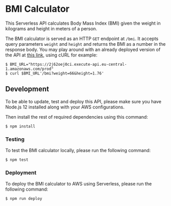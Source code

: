 # BMI Calculator

This Serverless API calculates Body Mass Index (BMI) given the weight in
kilograms and height in meters of a person. 

The BMI calculator is served as an HTTP `GET` endpoint at `/bmi`. It accepts query parameters
`weight` and `height` and returns the BMI as a number in the response body.
You may play around with an already deployed version of the API at [this
link](https://2j62oej0ci.execute-api.eu-central-1.amazonaws.com/prod/bmi?weight=10&height=10),
using cURL for example:

```
$ BMI_URL="https://2j62oej0ci.execute-api.eu-central-1.amazonaws.com/prod"
$ curl $BMI_URL'/bmi?weight=66&height=1.76'
```

## Development

To be able to update, test and deploy this API, please make sure you have
Node.js 12 installed along with your AWS configurations.

Then install the rest of required dependencies using this command:

```
$ npm install
```

### Testing

To test the BMI calculator locally, please run the following command:

```
$ npm test
```

### Deployment

To deploy the BMI calculator to AWS using Serverless, please run the following command:

```
$ npm run deploy
```
